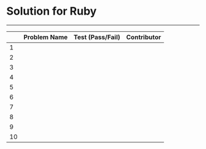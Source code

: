 # Solution for Ruby
---

|   | Problem Name | Test (Pass/Fail) | Contributor |  
|---|--------------|------------------|-------------|
| 1 |              |                  |             |
| 2 |              |                  |             |
| 3 |              |                  |             |
| 4 |              |                  |             |
| 5 |              |                  |             |  
| 6 |              |                  |             |  
| 7 |              |                  |             |  
| 8 |              |                  |             |  
| 9 |              |                  |             |  
| 10|              |                  |             |  
